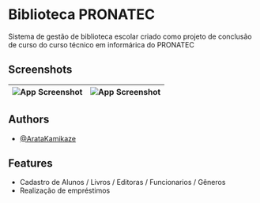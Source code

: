 
# Biblioteca PRONATEC

Sistema de gestão de biblioteca escolar criado como projeto de conclusão de curso do curso técnico em informárica do PRONATEC

            
## Screenshots

|![App Screenshot](https://via.placeholder.com/468x300?text=App+Screenshot+Here) |![App Screenshot](https://via.placeholder.com/468x300?text=App+Screenshot+Here)|
|:-|:-|

## Authors

- [@ArataKamikaze](https://github.com/ArataKamikaze)


## Features

- Cadastro de Alunos / Livros / Editoras / Funcionarios / Gêneros
- Realização de empréstimos
